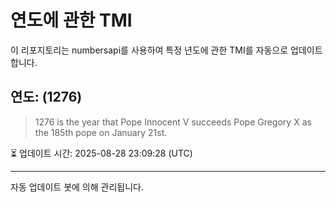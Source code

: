 
# 연도에 관한 TMI

이 리포지토리는 numbersapi를 사용하여 특정 년도에 관한 TMI를 자동으로 업데이트합니다.

## 연도: (1276)
> 1276 is the year that Pope Innocent V succeeds Pope Gregory X as the 185th pope on January 21st.

⏳ 업데이트 시간: 2025-08-28 23:09:28 (UTC)

---
자동 업데이트 봇에 의해 관리됩니다.

